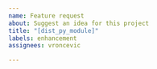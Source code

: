 ```yaml
---
name: Feature request
about: Suggest an idea for this project
title: "[dist_py_module]"
labels: enhancement
assignees: vroncevic

---
```



